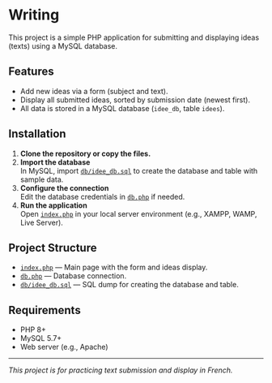# Writing

This project is a simple PHP application for submitting and displaying ideas (texts) using a MySQL database.

## Features

- Add new ideas via a form (subject and text).
- Display all submitted ideas, sorted by submission date (newest first).
- All data is stored in a MySQL database (`idee_db`, table `idees`).

## Installation

1. **Clone the repository or copy the files.**
2. **Import the database**  
   In MySQL, import [`db/idee_db.sql`](db/idee_db.sql) to create the database and table with sample data.
3. **Configure the connection**  
   Edit the database credentials in [`db.php`](db.php) if needed.
4. **Run the application**  
   Open [`index.php`](index.php) in your local server environment (e.g., XAMPP, WAMP, Live Server).

## Project Structure

- [`index.php`](index.php) — Main page with the form and ideas display.
- [`db.php`](db.php) — Database connection.
- [`db/idee_db.sql`](db/idee_db.sql) — SQL dump for creating the database and table.

## Requirements

- PHP 8+
- MySQL 5.7+
- Web server (e.g., Apache)

---

*This project is for practicing text submission and display in French.*